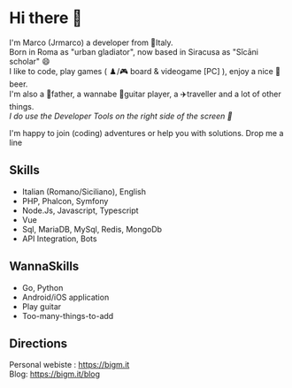 # Hi there 👋

I'm Marco (Jrmarco) a developer from 🍕Italy.    
Born in Roma as "urban gladiator", now based in Siracusa as "Sǐcāni scholar" 😄   
I like to code, play games ( ♟️/🎮 board & videogame [PC] ), enjoy a nice 🍺 beer.   
I'm also a 👶father, a wannabe 🎸guitar player, a ✈️traveller and a lot of other things.   
_I do use the Developer Tools on the right side of the screen 👀_ 
    
I'm happy to join (coding) adventures or help you with solutions. Drop me a line
## Skills
* Italian (Romano/Siciliano), English
* PHP, Phalcon, Symfony
* Node.Js, Javascript, Typescript
* Vue
* Sql, MariaDB, MySql, Redis, MongoDb
* API Integration, Bots
## WannaSkills
* Go, Python
* Android/iOS application
* Play guitar
* Too-many-things-to-add
## Directions
Personal webiste : https://bigm.it   
Blog: https://bigm.it/blog
